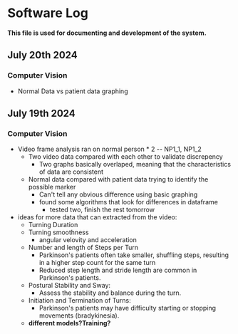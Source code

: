 # Software Log
**This file is used for documenting and development of the system.**
## July 20th 2024
### Computer Vision
* Normal Data vs patient data graphing

## July 19th 2024
### Computer Vision  
* Video frame analysis ran on normal person * 2 -- NP1_1, NP1_2
    * Two video data compared with each other to validate discrepency 
        - Two graphs basically overlaped, meaning that the characteristics of data are consistent
    * Normal data compared with patient data trying to identify the possible marker
        - Can't tell any obvious difference using basic graphing 
        - found some algorithms that look for differences in dataframe
            - tested two, finish the rest tomorrow 
* ideas for more data that can extracted from the video:
    - Turning Duration
    - Turning smoothness
        - angular velovity and acceleration
    - Number and length of Steps per Turn
        - Parkinson's patients often take smaller, shuffling steps, resulting in a higher step count for the same turn
        - Reduced step length and stride length are common in Parkinson's patients.
    - Postural Stability and Sway:
        - Assess the stability and balance during the turn.
    - Initiation and Termination of Turns:
        - Parkinson's patients may have difficulty starting or stopping movements (bradykinesia).
    * __different models?Training?__